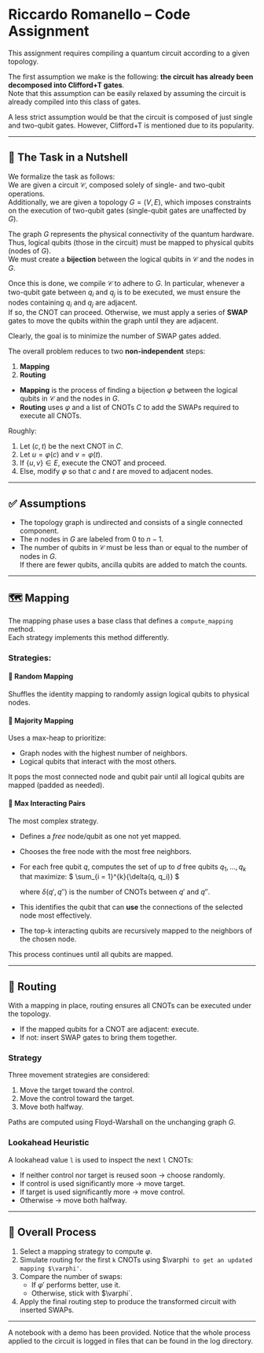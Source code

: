 # Riccardo Romanello – Code Assignment

This assignment requires compiling a quantum circuit according to a given topology.

The first assumption we make is the following: **the circuit has already been decomposed into Clifford+T gates**.  
Note that this assumption can be easily relaxed by assuming the circuit is already compiled into this class of gates.

A less strict assumption would be that the circuit is composed of just single and two-qubit gates. However, Clifford+T is mentioned due to its popularity.

---

## 🧠 The Task in a Nutshell

We formalize the task as follows:  
We are given a circuit $\mathcal{C}$, composed solely of single- and two-qubit operations.  
Additionally, we are given a topology $G = (V, E)$, which imposes constraints on the execution of two-qubit gates (single-qubit gates are unaffected by $G$).

The graph $G$ represents the physical connectivity of the quantum hardware.  
Thus, logical qubits (those in the circuit) must be mapped to physical qubits (nodes of $G$).  
We must create a **bijection** between the logical qubits in $\mathcal{C}$ and the nodes in $G$.

Once this is done, we compile $\mathcal{C}$ to adhere to $G$. In particular, whenever a two-qubit gate between $q_i$ and $q_j$ is to be executed, we must ensure the nodes containing $q_i$ and $q_j$ are adjacent.  
If so, the CNOT can proceed. Otherwise, we must apply a series of **SWAP** gates to move the qubits within the graph until they are adjacent.

Clearly, the goal is to minimize the number of SWAP gates added.

The overall problem reduces to two **non-independent** steps:
1. **Mapping**
2. **Routing**

- **Mapping** is the process of finding a bijection $\varphi$ between the logical qubits in $\mathcal{C}$ and the nodes in $G$.
- **Routing** uses $\varphi$ and a list of CNOTs $C$ to add the SWAPs required to execute all CNOTs.

Roughly:
1. Let $(c, t)$ be the next CNOT in $C$.
2. Let $u = \varphi(c)$ and $v = \varphi(t)$.
3. If $\{u, v\} \in E$, execute the CNOT and proceed.
4. Else, modify $\varphi$ so that $c$ and $t$ are moved to adjacent nodes.

---

## ✅ Assumptions

- The topology graph is undirected and consists of a single connected component.
- The $n$ nodes in $G$ are labeled from $0$ to $n-1$.
- The number of qubits in $\mathcal{C}$ must be less than or equal to the number of nodes in $G$.  
  If there are fewer qubits, ancilla qubits are added to match the counts.

---

## 🗺️ Mapping

The mapping phase uses a base class that defines a `compute_mapping` method.  
Each strategy implements this method differently.

### Strategies:

#### 🔹 Random Mapping
Shuffles the identity mapping to randomly assign logical qubits to physical nodes.

#### 🔹 Majority Mapping
Uses a max-heap to prioritize:
- Graph nodes with the highest number of neighbors.
- Logical qubits that interact with the most others.

It pops the most connected node and qubit pair until all logical qubits are mapped (padded as needed).

#### 🔹 Max Interacting Pairs
The most complex strategy.

- Defines a *free* node/qubit as one not yet mapped.
- Chooses the free node with the most free neighbors.
- For each free qubit $q$, computes the set of up to $d$ free qubits $q_1, ..., q_k$ that maximize: $ \sum_{i = 1}^{k}{\delta(q, q_i)} $

  where $\delta(q', q'')$ is the number of CNOTs between $q'$ and $q''$.

- This identifies the qubit that can **use** the connections of the selected node most effectively.
- The top-k interacting qubits are recursively mapped to the neighbors of the chosen node.

This process continues until all qubits are mapped.

---

## 🔁 Routing

With a mapping in place, routing ensures all CNOTs can be executed under the topology.

- If the mapped qubits for a CNOT are adjacent: execute.
- If not: insert SWAP gates to bring them together.

### Strategy

Three movement strategies are considered:
1. Move the target toward the control.
2. Move the control toward the target.
3. Move both halfway.

Paths are computed using Floyd-Warshall on the unchanging graph $G$.

### Lookahead Heuristic

A lookahead value `l` is used to inspect the next `l` CNOTs:
- If neither control nor target is reused soon → choose randomly.
- If control is used significantly more → move target.
- If target is used significantly more → move control.
- Otherwise → move both halfway.

---

## 🧩 Overall Process

1. Select a mapping strategy to compute $\varphi$.
2. Simulate routing for the first `k` CNOTs using $\varphi` to get an updated mapping $\varphi'`.
3. Compare the number of swaps:
   - If $\varphi'$ performs better, use it.
   - Otherwise, stick with $\varphi`.
4. Apply the final routing step to produce the transformed circuit with inserted SWAPs.

---

A notebook with a demo has been provided. Notice that the whole process applied to the circuit is logged in files that can be found in the log directory. 
